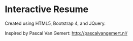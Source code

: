 # Interactive Resume
Created using HTML5, Bootstrap 4, and JQuery.

Inspired by Pascal Van Gemert: http://pascalvangemert.nl/ 

